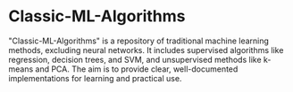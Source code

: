 # Classic-ML-Algorithms
"Classic-ML-Algorithms" is a repository of traditional machine learning methods, excluding neural networks. It includes supervised algorithms like regression, decision trees, and SVM, and unsupervised methods like k-means and PCA. The aim is to provide clear, well-documented implementations for learning and practical use.

